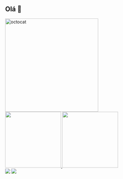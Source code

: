 ## Olá 👋

<img height="300px" src="https://github.com/user-attachments/assets/7a37dd0d-f335-4a0b-b11d-ed9bb7fe549b" alt="octocat" width="300" />



<div>
<a href="https://github.com/seu-usuário-aqui">
<img loading="lazy" height="180em" src="https://github-readme-stats.vercel.app/api/top-langs/?username=BernardoSennaMaiaCampos&layout=compact&langs_count=7&theme=dracula"/>
<img loading="lazy" height="180em" src="https://github-readme-stats.vercel.app/api?username=BernardoSennaMaiaCampos&show_icons=true&theme=dracula&include_all_commits=true&count_private=true"/>
</div>

<div>
<a href = "mailto:bernardosennamcoffice@gmail.com"><img loading="lazy" src="https://img.shields.io/badge/Gmail-D14836?style=for-the-badge&logo=gmail&logoColor=white" target="_blank"></a>
<a href="https://www.linkedin.com/in/seu-usuário-linkedln-aqui" target="_blank"><img loading="lazy" src="https://img.shields.io/badge/-LinkedIn-%230077B5?style=for-the-badge&logo=linkedin&logoColor=white" target="_blank"></a>   

</div>
<!--
**BernardoSennaMaiaCampos/BernardoSennaMaiaCampos** is a ✨ _special_ ✨ repository because its `README.md` (this file) appears on your GitHub profile.

Here are some ideas to get you started:

- 🔭 I’m currently working on ...
- 🌱 I’m currently learning ...
- 👯 I’m looking to collaborate on ...
- 🤔 I’m looking for help with ...
- 💬 Ask me about ...
- 📫 How to reach me: ...
- 😄 Pronouns: ...
- ⚡ Fun fact: ...
-->
